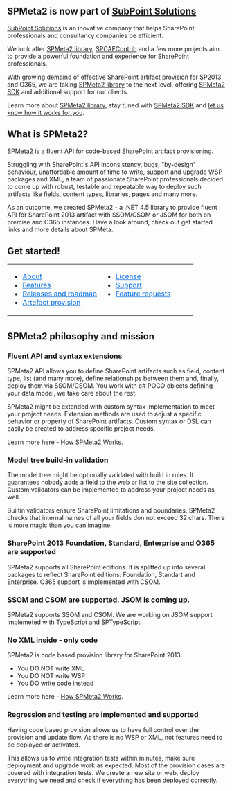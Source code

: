 ## SPMeta2 is now part of <a href="http://subpointsolutions.com">SubPoint Solutions</a>

<a href="http://subpointsolutions.com">SubPoint Solutions</a> is an inovative company that helps SharePoint professionals and consultancy companies be efficient. 

We look after <a href="http://subpointsolutions.com/spmeta2/about">SPMeta2 library</a>, <a href="http://subpointsolutions.com/spcafcontrib/about">SPCAFContrib</a> and a few more projects aim to provide a powerful foundation and experience for SharePoint professionals. 

With growing demaind of effective SharePoint artifact provision for SP2013 and O365, we are taking <a href="http://subpointsolutions.com/spmeta2/about">SPMeta2 library</a> to the next level, offering <a href='http://subpointsolutions.com/spmeta2/sdk'>SPMeta2 SDK</a> and <a hre='http://subpointsolutions.com/services/support'>additional support</a> for our clients.

Learn more about <a href="http://subpointsolutions.com/spmeta2/about">SPMeta2 library</a>, stay tuned with <a href='http://subpointsolutions.com/spmeta2/sdk'>SPMeta2 SDK</a> and <a href='https://subpointsolutions.zendesk.com/forums/21123216-General-Question-Answer'>let us know how it works for you</a>.

## What is SPMeta2?
SPMeta2 is a fluent API for code-based SharePoint artifact provisioning.

Struggling with SharePoint's API inconsistency, bugs, "by-design" behaviour, unaffordable amount of time to write, support and upgrade WSP packages and XML, a team of passionate SharePoint professionals decided to come up with robust, testable and repeatable way to deploy such artifacts like fields, content types, libraries, pages and many more.

As an outcome, we created SPMeta2 - a .NET 4.5 library to provide fluent API for SharePoint 2013 artifact with SSOM/CSOM or JSOM for both on premise and O365 instances. Have a look around, check out get started links and more details about SPMeta. 

## Get started!
<table style="color: #222222; height: 125px;" width="483">
<tbody>
<tr>
<td valign="top" width="50%">
<ul>
<li><a style="color: #006adf;" href="http://docs.subpointsolutions.com/spmeta2">About</a></li>
<li><a style="color: #006adf;" href="http://docs.subpointsolutions.com/spmeta2/features">Features</a></li>
<li><a style="color: #006adf;" href="http://docs.subpointsolutions.com/spmeta2/releases">Releases and roadmap</a></li>
<li><a style="color: #006adf;" href="http://docs.subpointsolutions.com/spmeta2/provision">Artefact provision</a></li>
</ul>
</td>
<td valign="top" width="50%">
<ul>
<li><a style="color: #006adf;" href="http://docs.subpointsolutions.com/spmeta2/license">License</a></li>
<li><a style="color: #006adf;" href="http://subpointsolutions.com/services/support">Support</a></li>
<li><a style="color: #006adf;" href="https://subpointsolutions.uservoice.com/">Feature requests</a></li>
</ul>
</td>
</tr>
</tbody>
</table>

## SPMeta2 philosophy and mission
### Fluent API and syntax extensions
SPMeta2 API allows you to define SharePoint artifacts such as field, content type, list (and many more), define relationships between them and, finally, deploy them via SSOM/CSOM. You work with c# POCO objects defining your data model, we take care about the rest. 

SPMeta2 might be extended with custom syntax implementation to meet your project needs. Extension methods are used to adjust a specific behavior or property of SharePoint artifacts. Custom syntax or DSL can easily be created to address specific project needs.

Learn more here - <a href="http://docs.subpointsolutions.com/spmeta2/how-it-works/">How SPMeta2 Works</a>.

### Model tree build-in validation
The model tree might be optionally validated with build in rules. It guarantees nobody adds a field to the web or list to the site collection. Custom validators can be implemented to address your project needs as well. 

Builtin validators ensure SharePoint limitations and boundaries. SPMeta2 checks that internal names of all your fields don not exceed 32 chars. There is more magic than you can imagine.

### SharePoint 2013 Foundation, Standard, Enterprise and O365 are supported
SPMeta2 supports all SharePoint editions. It is splitted up into several packages to reflect SharePoint editions: Foundation, Standart and Enterprise. O365 support is implemented with CSOM.

### SSOM and CSOM are supported. JSOM is coming up.
SPMeta2 supports SSOM and CSOM. We are working on JSOM support implemeted with TypeScript and SPTypeScript.

### No XML inside - only code
SPMeta2 is code based provision library for SharePoint 2013.
* You DO NOT write XML
* You DO NOT write WSP
* You DO write code instead

Learn more here - <a href="http://docs.subpointsolutions.com/spmeta2/how-it-works/">How SPMeta2 Works</a>.

### Regression and testing are implemented and supported
Having code based provision allows us to have full control over the provision and update flow. As there is no WSP or XML, not features need to be deployed or activated. 

This allows us to write integration tests within minutes, make sure deployment and upgrade work as expected. Most of the provision cases are covered with integration tests. We create a new site or web, deploy everything we need and check if everything has been deployed correctly.

